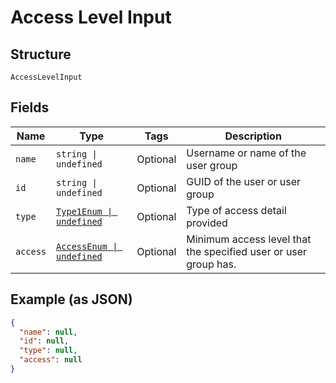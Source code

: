 
# Access Level Input

## Structure

`AccessLevelInput`

## Fields

| Name | Type | Tags | Description |
|  --- | --- | --- | --- |
| `name` | `string \| undefined` | Optional | Username or name of the user group |
| `id` | `string \| undefined` | Optional | GUID of the user or user group |
| `type` | [`Type1Enum \| undefined`](../../doc/models/type-1-enum.md) | Optional | Type of access detail provided |
| `access` | [`AccessEnum \| undefined`](../../doc/models/access-enum.md) | Optional | Minimum access level that the specified user or user group has. |

## Example (as JSON)

```json
{
  "name": null,
  "id": null,
  "type": null,
  "access": null
}
```

